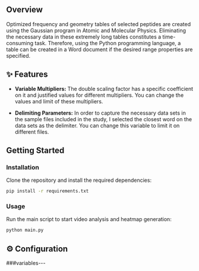 ## Overview

Optimized frequency and geometry tables of selected peptides are created using the Gaussian program in Atomic and Molecular Physics. Eliminating the necessary data in these extremely long tables constitutes a time-consuming task. Therefore, using the Python programming language, a table can be created in a Word document if the desired range properties are specified.

## ✨ Features

- **Variable Multipliers:** The double scaling factor has a specific coefficient on it and justified values for different multipliers. You can change the values and limit of these multipliers.


- **Delimiting Parameters:** In order to capture the necessary data sets in the sample files included in the study, I selected the closest word on the data sets as the delimiter. You can change this variable to limit it on different files.

## Getting Started

### Installation

Clone the repository and install the required dependencies:

```bash
pip install -r requirements.txt

```

### Usage

Run the main script to start video analysis and heatmap generation:

```bash
python main.py
```

## ⚙️ Configuration

###variables---
